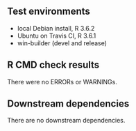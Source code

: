 ## Test environments
* local Debian install, R 3.6.2
* Ubuntu on Travis CI, R 3.6.1
* win-builder (devel and release)

## R CMD check results
There were no ERRORs or WARNINGs.

## Downstream dependencies
There are no downstream dependencies.